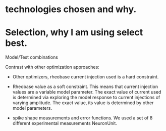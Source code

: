 # technologies chosen and why.
# Selection, why I am using select best.


Model/Test combinations

Contrast with other optimization approaches:

* Other optimizers, rheobase current injection used is a hard constraint.
*  Rheobase value as a soft constraint. This means that current injection values are a variable model parameter. The exact value of current used is determined via exploring the model response to current injections of varying amplitude. The exact value, its value is determined by other model parameters.

* spike shape measurements and error functions. We used a set of 8 different experimental measurements NeuronUnit.
